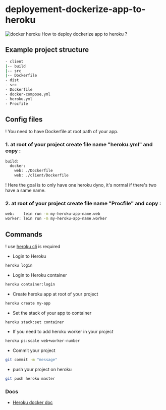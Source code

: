 # deployement-dockerize-app-to-heroku
<img src="https://miro.medium.com/max/1838/0*3xwm0Jdbyn7geaMK.png" alt="docker heroku">
How to deploy dockerize app to heroku ?

## Example project structure
```bash
- client
|-- build
|-- src
|-- Dockerfile
- dist
- src
- Dockerfile
- docker-compose.yml
- heroku.yml
- Procfile
```

## Config files
! You need to have Dockerfile at root path of your app.

### 1. at root of your project create file name "heroku.yml" and copy :
```bash
build:
  docker:
    web: ./Dockerfile
    web: ./client/Dockerfile
```

! Here the goal is to only have one heroku dyno, it's normal if there's two have a same name.

### 2. at root of your project create file name "Procfile" and copy :
```bash
web:    lein run -m my-heroku-app-name.web
worker: lein run -m my-heroku-app-name.worker
```

## Commands
! use [heroku cli](https://devcenter.heroku.com/articles/heroku-cli) is required
- Login to Heroku 
```bash
heroku login
```

- Login to Heroku container
```bash
heroku container:login
```

- Create heroku app at root of your project 
```bash
heroku create my-app
```

- Set the stack of your app to container
```bash
heroku stack:set container
```

- If you need to add heroku worker in your project
```bash
heroku ps:scale web+worker-number
```

- Commit your project
```bash
git commit -m "message"
```

- push your project on heroku
```bash
git push heroku master
```

### Docs 
- [Heroku docker doc](https://devcenter.heroku.com/articles/build-docker-images-heroku-yml)
